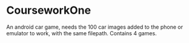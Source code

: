 # CourseworkOne
An android car game, needs the 100 car images added to the phone or emulator to work, with the same filepath.
Contains 4 games.
